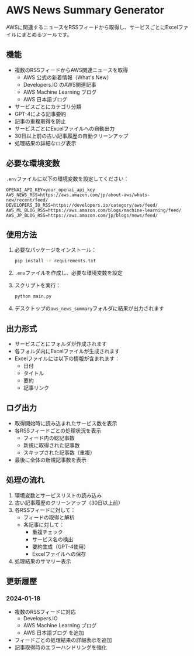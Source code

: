 # AWS News Summary Generator

AWSに関連するニュースをRSSフィードから取得し、サービスごとにExcelファイルにまとめるツールです。

## 機能

- 複数のRSSフィードからAWS関連ニュースを取得
  - AWS 公式の新着情報（What's New）
  - Developers.IO のAWS関連記事
  - AWS Machine Learning ブログ
  - AWS 日本語ブログ
- サービスごとにカテゴリ分類
- GPT-4による記事要約
- 記事の重複取得を防止
- サービスごとにExcelファイルへの自動出力
- 30日以上前の古い記事履歴の自動クリーンアップ
- 処理結果の詳細なログ表示

## 必要な環境変数

`.env`ファイルに以下の環境変数を設定してください：

```
OPENAI_API_KEY=your_openai_api_key
AWS_NEWS_RSS=https://aws.amazon.com/jp/about-aws/whats-new/recent/feed/
DEVELOPERS_IO_RSS=https://developers.io/category/aws/feed/
AWS_ML_BLOG_RSS=https://aws.amazon.com/blogs/machine-learning/feed/
AWS_JP_BLOG_RSS=https://aws.amazon.com/jp/blogs/news/feed/
```

## 使用方法

1. 必要なパッケージをインストール：
   ```bash
   pip install -r requirements.txt
   ```

2. `.env`ファイルを作成し、必要な環境変数を設定

3. スクリプトを実行：
   ```bash
   python main.py
   ```

4. デスクトップの`aws_news_summary`フォルダに結果が出力されます

## 出力形式

- サービスごとにフォルダが作成されます
- 各フォルダ内にExcelファイルが生成されます
- Excelファイルには以下の情報が含まれます：
  - 日付
  - タイトル
  - 要約
  - 記事リンク

## ログ出力

- 取得開始時に読み込まれたサービス数を表示
- 各RSSフィードごとの処理状況を表示
  - フィード内の総記事数
  - 新規に取得された記事数
  - スキップされた記事数（重複）
- 最後に全体の新規記事数を表示

## 処理の流れ

1. 環境変数とサービスリストの読み込み
2. 古い記事履歴のクリーンアップ（30日以上前）
3. 各RSSフィードに対して：
   - フィードの取得と解析
   - 各記事に対して：
     - 重複チェック
     - サービス名の検出
     - 要約生成（GPT-4使用）
     - Excelファイルへの保存
4. 処理結果のサマリー表示

## 更新履歴

### 2024-01-18
- 複数のRSSフィードに対応
  - Developers.IO
  - AWS Machine Learning ブログ
  - AWS 日本語ブログ
  を追加
- フィードごとの処理結果の詳細表示を追加
- 記事取得時のエラーハンドリングを強化